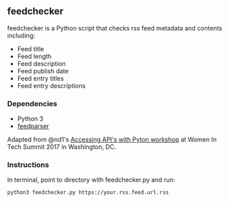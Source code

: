 ## feedchecker

feedchecker is a Python script that checks rss feed metadata and contents including:
* Feed title
* Feed length
* Feed description
* Feed publish date
* Feed entry titles
* Feed entry descriptions

### Dependencies

* Python 3
* [feedparser](https://pypi.python.org/pypi/feedparser)

Adapted from @nd1's [Accessing API's with Pyton workshop](https://github.com/nd1/women_in_tech_summit_DC2017) at Women In Tech Summit 2017 in Washington, DC.

### Instructions

In terminal, point to directory with feedchecker.py and run:

```
python3 feedchecker.py https://your.rss.feed.url.rss
```
